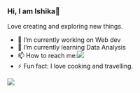 ### Hi, I am Ishika👋
Love creating and exploring new things.

- 🔭 I’m currently working on Web dev
- 🌱 I’m currently learning Data Analysis
- 📫 How to reach me:<img src="https://cdn3.iconfinder.com/data/icons/nficons/512/linkedin.png"> 
- ⚡ Fun fact: I love cooking and travelling.
<img src="https://github-readme-stats.vercel.app/api?username=Messyishika&&show_icons=true&title_color=fbschk&icon_color=bb2acf&text_color=daf7dc&bg_color=191919">
